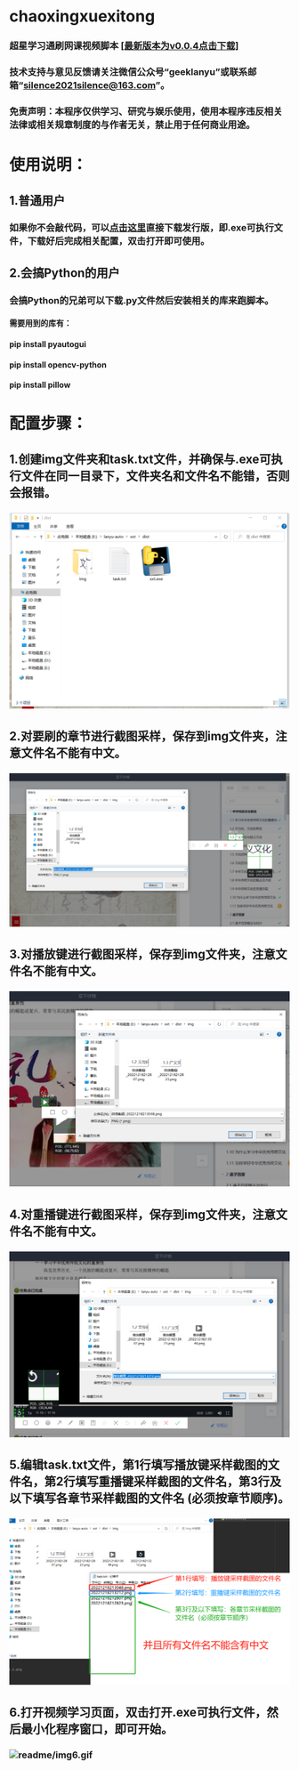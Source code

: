 # chaoxingxuexitong
### 超星学习通刷网课视频脚本 [[最新版本为v0.0.4点击下载]](https://www.aliyundrive.com/s/TXhHqUw8dE1)
### 技术支持与意见反馈请关注微信公众号“geeklanyu”或联系邮箱“silence2021silence@163.com”。
### 免责声明：本程序仅供学习、研究与娱乐使用，使用本程序违反相关法律或相关规章制度的与作者无关，禁止用于任何商业用途。

# 使用说明：
## 1.普通用户
### 如果你不会敲代码，可以[点击这里](https://www.aliyundrive.com/s/TXhHqUw8dE1)直接下载发行版，即.exe可执行文件，下载好后完成相关配置，双击打开即可使用。
## 2.会搞Python的用户
### 会搞Python的兄弟可以下载.py文件然后安装相关的库来跑脚本。
#### 需要用到的库有：
#### pip install pyautogui
#### pip install opencv-python
#### pip install pillow

# 配置步骤：
## 1.创建img文件夹和task.txt文件，并确保与.exe可执行文件在同一目录下，文件夹名和文件名不能错，否则会报错。
### ![readme/img1.png](readme/img1.png)
## 2.对要刷的章节进行截图采样，保存到img文件夹，注意文件名不能有中文。
### ![readme/img2.png](readme/img2.png)
## 3.对播放键进行截图采样，保存到img文件夹，注意文件名不能有中文。
### ![readme/img3.png](readme/img3.png)
## 4.对重播键进行截图采样，保存到img文件夹，注意文件名不能有中文。
### ![readme/img4.png](readme/img4.png)
## 5.编辑task.txt文件，第1行填写播放键采样截图的文件名，第2行填写重播键采样截图的文件名，第3行及以下填写各章节采样截图的文件名 (必须按章节顺序)。
### ![readme/img5.png](readme/img5.png)
## 6.打开视频学习页面，双击打开.exe可执行文件，然后最小化程序窗口，即可开始。
### ![readme/img6.gif](readme/img6.gif)

